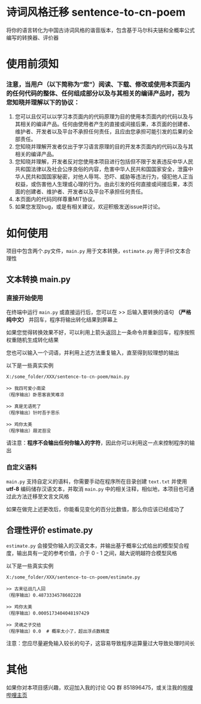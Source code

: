 # 诗词风格迁移 sentence-to-cn-poem
将你的语言转化为中国古诗词风格的谐音版本，包含基于马尔科夫链和全概率公式编写的转换器、评价器</p>

# 使用前须知
### 注意，当用户（以下简称为“您”）阅读、下载、修改或使用本页面内的任何代码的整体、任何组成部分以及与其相关的编译产品时，视为您知晓并理解以下的协议：</p>
1. 您可以且仅可以以学习本页面内的代码原理为目的使用本页面内的代码以及与其相关的编译产品。任何由使用者产生的直接或间接后果，本页面的创建者、维护者、开发者以及平台不承担任何责任，且应由您承担可能引发的后果的全部责任。
2. 您知晓并理解开发者仅出于学习语言原理的目的开发本页面内的代码以及与其相关的编译产品。
3. 您知晓并理解，开发者反对您使用本项目进行包括但不限于发表违反中华人民共和国法律以及社会公序良俗的内容，危害中华人民共和国国家安全，泄露中华人民共和国国家秘密，对他人辱骂、恐吓、威胁等违法行为，侵犯他人正当权益，或伤害他人生理或心理的行为。由此引发的任何直接或间接后果，本页面的创建者、维护者、开发者以及平台不承担任何责任。
4. 本页面内的代码同样尊重MIT协议。
5. 如果您发现bug，或是有相关建议，欢迎积极发送issue并讨论。

# 如何使用
项目中包含两个.py文件，``main.py`` 用于文本转换，``estimate.py`` 用于评价文本合理性</p></p>
## 文本转换 main.py
### 直接开始使用
在终端中运行 ``main.py`` 或直接运行后，您可以在 >> 后输入要转换的语句 **（严格纯中文）** 并回车，程序将输出转化结果到屏幕上</p>
如果您觉得转换效果不好，可以利用上箭头返回上一条命令并重新回车，程序按照权重随机生成转化结果</p>
您也可以输入一个词语，并利用上述方法重复输入，直至得到较理想的输出</p></p>

以下是一些真实实例</p>
```
X:/some_folder/XXX/sentence-to-cn-poem/main.py

>> 我四可爱小南梁
（程序输出）卧思客哀笑难凉

>> 真是无语死了
（程序输出）针时吾于思乐

>> 鸡你太美
（程序输出）屐泥苔没
```
请注意：**程序不会输出任何你输入的字符**，因此你可以利用这一点来控制程序的输出</p>
### 自定义语料
``main.py`` 支持自定义的语料，你需要手动在程序所在目录创建 ``text.txt`` 并使用 **utf-8** 编码储存汉语文本，并取消 ``main.py`` 中的相关注释，相似地，本项目也可通过此方法迁移至文言文风格</p>
如果在做完上述更改后，你能看见变化的百分比数值，那么你应该已经成功了</p>

## 合理性评价 estimate.py
``estimate.py`` 会接受你输入的汉语文本，并输出基于概率公式给出的模型契合程度，输出具有一定的参考价值，介于 0 - 1 之间，越大说明越符合模型风格</p></p>

以下是一些真实实例</p>
```
X:/some_folder/XXX/sentence-to-cn-poem/estimate.py

>> 古来征战几人回
（程序输出）0.4873334578602228

>> 鸡你太美
（程序输出）0.0005173404048197429

>> 灵魂之子交给
（程序输出）0.0  # 概率太小了，超出浮点数精度
```
注意：您应尽量避免输入较长的句子，这容易导致程序运算量过大导致处理时间长</p>

# 其他

如果你对本项目感兴趣，欢迎加入我的讨论 QQ 群 851896475，或关注我的[哔哩哔哩主页](https://space.bilibili.com/390832893)




